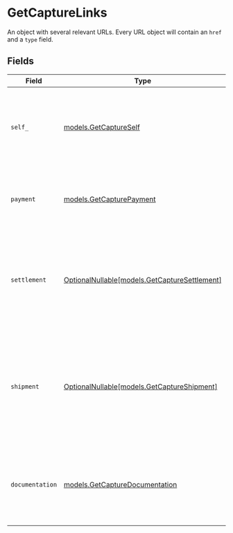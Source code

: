 # GetCaptureLinks

An object with several relevant URLs. Every URL object will contain an `href` and a `type` field.


## Fields

| Field                                                                                                                                     | Type                                                                                                                                      | Required                                                                                                                                  | Description                                                                                                                               |
| ----------------------------------------------------------------------------------------------------------------------------------------- | ----------------------------------------------------------------------------------------------------------------------------------------- | ----------------------------------------------------------------------------------------------------------------------------------------- | ----------------------------------------------------------------------------------------------------------------------------------------- |
| `self_`                                                                                                                                   | [models.GetCaptureSelf](../models/getcaptureself.md)                                                                                      | :heavy_check_mark:                                                                                                                        | In v2 endpoints, URLs are commonly represented as objects with an `href` and `type` field.                                                |
| `payment`                                                                                                                                 | [models.GetCapturePayment](../models/getcapturepayment.md)                                                                                | :heavy_check_mark:                                                                                                                        | The API resource URL of the [payment](get-payment) that this capture belongs to.                                                          |
| `settlement`                                                                                                                              | [OptionalNullable[models.GetCaptureSettlement]](../models/getcapturesettlement.md)                                                        | :heavy_minus_sign:                                                                                                                        | The API resource URL of the [settlement](get-settlement) this capture has been settled with. Not present if not yet settled.              |
| `shipment`                                                                                                                                | [OptionalNullable[models.GetCaptureShipment]](../models/getcaptureshipment.md)                                                            | :heavy_minus_sign:                                                                                                                        | The API resource URL of the [shipment](get-shipment) this capture is associated with. Not present if it isn't associated with a shipment. |
| `documentation`                                                                                                                           | [models.GetCaptureDocumentation](../models/getcapturedocumentation.md)                                                                    | :heavy_check_mark:                                                                                                                        | In v2 endpoints, URLs are commonly represented as objects with an `href` and `type` field.                                                |